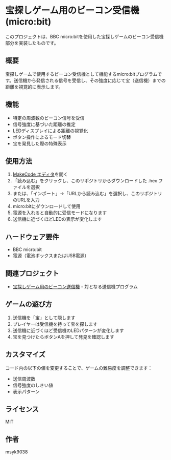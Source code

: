 # 宝探しゲーム用のビーコン受信機 (micro:bit)

このプロジェクトは、BBC micro:bitを使用した宝探しゲームのビーコン受信機部分を実装したものです。

## 概要

宝探しゲームで使用するビーコン受信機として機能するmicro:bitプログラムです。送信機から発信される信号を受信し、その強度に応じて宝（送信機）までの距離を視覚的に表示します。

## 機能

- 特定の周波数のビーコン信号を受信
- 信号強度に基づいた距離の推定
- LEDディスプレイによる距離の視覚化
- ボタン操作によるモード切替
- 宝を発見した際の特殊表示

## 使用方法

1. [MakeCode エディタ](https://makecode.microbit.org/)を開く
2. 「読み込む」をクリックし、このリポジトリからダウンロードした .hex ファイルを選択
3. または、「インポート」→「URLから読み込む」を選択し、このリポジトリのURLを入力
4. micro:bitにダウンロードして使用
5. 電源を入れると自動的に受信モードになります
6. 送信機に近づくほどLEDの表示が変化します

## ハードウェア要件

- BBC micro:bit
- 電源（電池ボックスまたはUSB電源）

## 関連プロジェクト

- [宝探しゲーム用のビーコン送信機](https://github.com/msyk9038/searchtreasure_sendbeacon) - 対となる送信機プログラム

## ゲームの遊び方

1. 送信機を「宝」として隠します
2. プレイヤーは受信機を持って宝を探します
3. 送信機に近づくほど受信機のLEDパターンが変化します
4. 宝を見つけたらボタンAを押して発見を確認します

## カスタマイズ

コード内の以下の値を変更することで、ゲームの難易度を調整できます：

- 送信周波数
- 信号強度のしきい値
- 表示パターン

## ライセンス

MIT

## 作者

msyk9038
